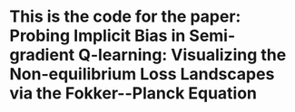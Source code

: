 # This is the code for the paper: Probing Implicit Bias in Semi-gradient Q-learning: Visualizing the Non-equilibrium Loss Landscapes via the Fokker--Planck Equation
